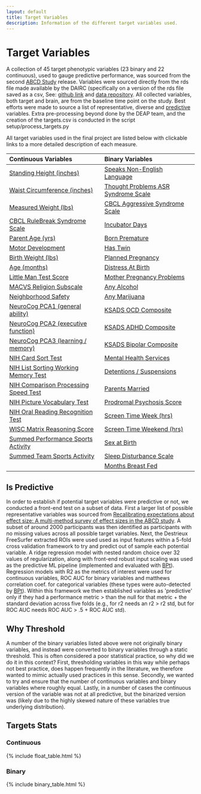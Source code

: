 ```yaml
---
layout: default
title: Target Variables
description: Information of the different target variables used.
---
```


# Target Variables

A collection of 45 target phenotypic variables (23 binary and 22 continuous), used to gauge predictive performance,
was sourced from the second [ABCD Study](https://abcdstudy.org/) release. Variables were sourced directly from
the rds file made available by the DAIRC (specifically on a version of the rds file saved as a csv,
See: [github link](https://github.com/ABCD-STUDY/analysis-nda) and [data repository](https://nda.nih.gov/abcd).
All collected variables, both target and brain, are from the baseline time point on the study.
Best efforts were made to source a list of representative, diverse and [predictive](./variables#is-predictive) variables.
Extra pre-processing beyond done by the DEAP team, and the creation of the targets.csv is conducted in the script setup/process_targets.py

All target variables used in the final project are listed below with clickable links to a more detailed description of each measure.

| Continuous Variables                  | Binary Variables                            |
|:--------------------------------------|:--------------------------------------------|
[Standing Height (inches)](./target_variables#standing-height-inches)|[Speaks Non-English Language](./target_variables#speaks-non-english-language)|
[Waist Circumference (inches)](./target_variables#waist-circumference-inches)|[Thought Problems ASR Syndrome Scale](./target_variables#thought-problems-asr-syndrome-scale)| 
[Measured Weight (lbs)](./target_variables#measured-weight-lbs)|[CBCL Aggressive Syndrome Scale](./target_variables#cbcl-aggressive-syndrome-scale)|
[CBCL RuleBreak Syndrome Scale](./target_variables#cbcl-rulebreak-syndrome-scale)|[Incubator Days](./target_variables#incubator-days)|                   
[Parent Age (yrs)](./target_variables#parent-age-yrs)|[Born Premature](./target_variables#born-premature)                  
[Motor Development](./target_variables#motor-development)|[Has Twin](./target_variables#has-twin)|                      
[Birth Weight (lbs)](./target_variables#birth-weight-lbs)|[Planned Pregnancy](./target_variables#planned-pregnancy)|                               
[Age (months)](./target_variables#age-months)|[Distress At Birth](./target_variables#distress-at-birth)|                                        
[Little Man Test Score](./target_variables#little-man-test-score)|[Mother Pregnancy Problems](./target_variables#mother-pregnancy-problems)|                                
[MACVS Religion Subscale](./target_variables#macvs-religion-subscale)|[Any Alcohol](./target_variables#any-alcohol)|                             
[Neighborhood Safety](./target_variables#neighborhood-safety)|[Any Marijuana](./target_variables#any-marijuana)|                               
[NeuroCog PCA1 (general ability)](./target_variables#neurocog-pca1-general-ability)|[KSADS OCD Composite](./target_variables#ksads-ocd-composite)|                   
[NeuroCog PCA2 (executive function)](./target_variables#neurocog-pca2-executive-function)|[KSADS ADHD Composite](./target_variables#ksads-adhd-composite)|
[NeuroCog PCA3 (learning / memory)](./target_variables#neurocog-pca3-learning-memory)|[KSADS Bipolar Composite](./target_variables#ksads-bipolar-composite)|
[NIH Card Sort Test](./target_variables#nih-card-sort-test)|[Mental Health Services](./target_variables#mental-health-services)|
[NIH List Sorting Working Memory Test](./target_variables#nih-list-sorting-working-memory-test)|[Detentions / Suspensions](./target_variables#detentions-suspensions)|
[NIH Comparison Processing Speed Test](./target_variables#nih-comparison-processing-speed-test)|[Parents Married](./target_variables#parents-married)|
[NIH Picture Vocabulary Test](./target_variables#nih-picture-vocabulary-test)|[Prodromal Psychosis Score](./target_variables#prodromal-psychosis-score)|
[NIH Oral Reading Recognition Test](./target_variables#nih-oral-reading-recognition-test)|[Screen Time Week (hrs)](./target_variables#screen-time-week)|
[WISC Matrix Reasoning Score](./target_variables#wisc-matrix-reasoning-score)|[Screen Time Weekend (hrs)](./target_variables#screen-time-weekend)|
[Summed Performance Sports Activity](./target_variables#summed-performance-sports-activity)|[Sex at Birth](./target_variables#sex-at-birth)|
[Summed Team Sports Activity](./target_variables#summed-team-sports-activity)|[Sleep Disturbance Scale](./target_variables#sleep-disturbance-scale)|
||[Months Breast Fed](./target_variables#months-breast-fed)|


## Is Predictive

In order to establish if potential target variables were predictive or not, we conducted a front-end test on a subset of data.
First a larger list of possible representative variables was sourced from
[Recalibrating expectations about effect size: A multi-method survey of effect sizes in the ABCD study](https://psyarxiv.com/tn9u4/).
A subset of around 2000 participants was then identified as participants with no missing values across all possible target variables.
Next, the Destrieux FreeSurfer extracted ROIs were used used as input features within a 5-fold cross validation framework to try and
predict out of sample each potential variable. A ridge regression model with nested random choice over 32 values of regularization,
along with front-end robust input scaling was used as the predictive ML pipeline (implemented and evaluated with [BPt](https://github.com/sahahn/BPt)).
Regression models with R2 as the metrics of interest were used for continuous variables, ROC AUC for
binary variables and matthews correlation coef. for categorical variables
(these types were auto-detected by [BPt](https://github.com/sahahn/BPt)).
Within this framework we then established variables as 'predictive' only if they had a
performance metric > than the null for that metric + the standard deviation
across five folds (e.g., for r2 needs an r2 > r2 std, but for ROC AUC needs ROC AUC > .5 + ROC AUC std). 


## Why Threshold

A number of the binary variables listed above were not originally binary variables, and instead were converted to binary
variables through a static threshold. This is often considered a poor statistical practice, so why did we do it in this context?
First, thresholding variables in this way while perhaps not best practice, does happen frequently in the literature, we therefore
wanted to mimic actually used practices in this sense. Secondly, we wanted to try and ensure that the number of continuous variables and
binary variables where roughly equal. Lastly, in a number of cases the continuous version of the variable was not at all predictive, but 
the binarized version was (likely due to the highly skewed nature of these variables true underlying distribution).

## Targets Stats

### Continuous

{% include float_table.html %}

### Binary

{% include binary_table.html %}